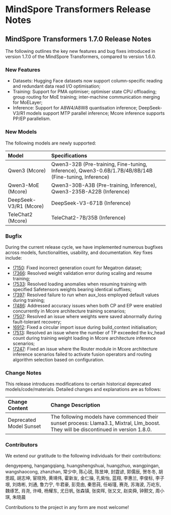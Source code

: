 # MindSpore Transformers Release Notes

## MindSpore Transformers 1.7.0 Release Notes

The following outlines the key new features and bug fixes introduced in version 1.7.0 of the MindSpore Transformers, compared to version 1.6.0.

### New Features

* Datasets: Hugging Face datasets now support column-specific reading and redundant data read I/O optimisation;
* Training: Support for PMA optimiser; optimiser state CPU offloading; group routing for MoE training; inter-machine communication merging for MoELayer;
* Inference: Support for A8W4/A8W8 quantisation inference; DeepSeek-V3/R1 models support MTP parallel inference; Mcore inference supports PP/EP parallelism.

### New Models

The following models are newly supported:

| Model                  | Specifications                                                                                       |
|:-----------------------|:-----------------------------------------------------------------------------------------------------|
| Qwen3 (Mcore)          | Qwen3-32B (Pre-training, Fine-tuning, Inference), Qwen3-0.6B/1.7B/4B/8B/14B (Fine-tuning, Inference) |
| Qwen3-MoE (Mcore)      | Qwen3-30B-A3B (Pre-training, Inference), Qwen3-235B-A22B (Inference)                                 |
| DeepSeek-V3/R1 (Mcore) | DeepSeek-V3-671B (Inference)                                                                         |
| TeleChat2 (Mcore)      | TeleChat2-7B/35B (Inference)                                                                         |

### Bugfix

During the current release cycle, we have implemented numerous bugfixes across models, functionalities, usability, and documentation. Key fixes include:

* [!7150](https://gitee.com/mindspore/mindformers/pulls/7150): Fixed incorrect generation count for Megatron dataset;
* [!7366](https://gitee.com/mindspore/mindformers/pulls/7366): Resolved weight validation error during scaling and resume training;
* [!7533](https://gitee.com/mindspore/mindformers/pulls/7533): Resolved loading anomalies when resuming training with specified Safetensors weights bearing identical suffixes;
* [!7397](https://gitee.com/mindspore/mindformers/pulls/7397): Resolved failure to run when aux_loss employed default values during training;
* [!7486](https://gitee.com/mindspore/mindformers/pulls/7486): Addressed accuracy issues when both CP and EP were enabled concurrently in Mcore architecture training scenarios;
* [!7507](https://gitee.com/mindspore/mindformers/pulls/7507): Resolved an issue where weights were saved abnormally during fault-tolerant recovery;
* [!6912](https://gitee.com/mindspore/mindformers/pulls/6912): Fixed a circular import issue during build_context initialisation;
* [!7513](https://gitee.com/mindspore/mindformers/pulls/7513): Resolved an issue where the number of TP exceeded the kv_head count during training weight loading in Mcore architecture inference scenarios;
* [!7247](https://gitee.com/mindspore/mindformers/pulls/7247): Fixed an issue where the Router module in Mcore architecture inference scenarios failed to activate fusion operators and routing algorithm selection based on configuration.

### Change Notes

This release introduces modifications to certain historical deprecated models/code/materials. Detailed changes and explanations are as follows:

| Change Content          | Change Description                                                                                                                  |
|:------------------------|:------------------------------------------------------------------------------------------------------------------------------------|
| Deprecated Model Sunset | The following models have commenced their sunset process: Llama3.1, Mixtral, Llm_boost. They will be discontinued in version 1.8.0. |

### Contributors

We extend our gratitude to the following individuals for their contributions:

dengyepeng, hangangqiang, huangshengshuai, huangzhuo, wangpingan, wangshaocong, zhanzhan, 常少中, 陈心锐, 陈昱坤, 封霆谚, 郭儒辰, 贺冬冬, 胡思超, 胡志坤, 宦晓玲, 黄靖伟, 霍新友, 金仁操, 孔紫怡, 蓝翔, 李惠兰, 李俊标, 李子垠, 刘烙彬, 刘通, 鲁力宁, 牛君豪, 彭竞由, 秦思莼, 任峪瑾, 赛尧, 苏海波, 万屹东, 魏琢艺, 肖尧, 许峰, 杨耀东, 尤日帆, 张森镇, 张奕晖, 张又文, 赵奕舜, 钟颢文, 周小琪, 朱晓晨

Contributions to the project in any form are most welcome!